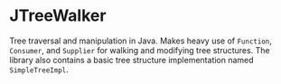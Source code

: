 JTreeWalker
==============

Tree traversal and manipulation in Java. Makes heavy use of `Function`, `Consumer`, and `Supplier` for walking and modifying tree structures.
The library also contains a basic tree structure implementation named `SimpleTreeImpl`.